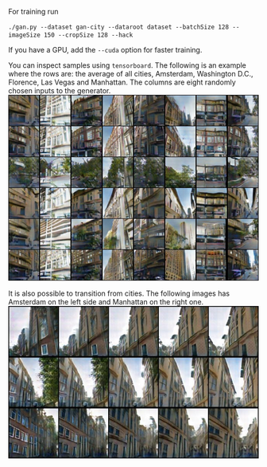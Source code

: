 For training run 

    ./gan.py --dataset gan-city --dataroot dataset --batchSize 128 --imageSize 150 --cropSize 128 --hack
    
If you have a GPU, add the `--cuda` option for faster training.

You can inspect samples using `tensorboard`. The following is an example where the rows are: the average of all cities, Amsterdam, Washington D.C., Florence, Las Vegas and Manhattan. The columns are eight randomly chosen inputs to the generator. 
![Image of Stanford Dataset](figures/good_hack_stanford_dataset.jpg)

It is also possible to transition from cities. The following images has Amsterdam on the left side and Manhattan on the right one.
![Amsterdam to Florence](figures/amsterdam_florence/merged.jpg)
